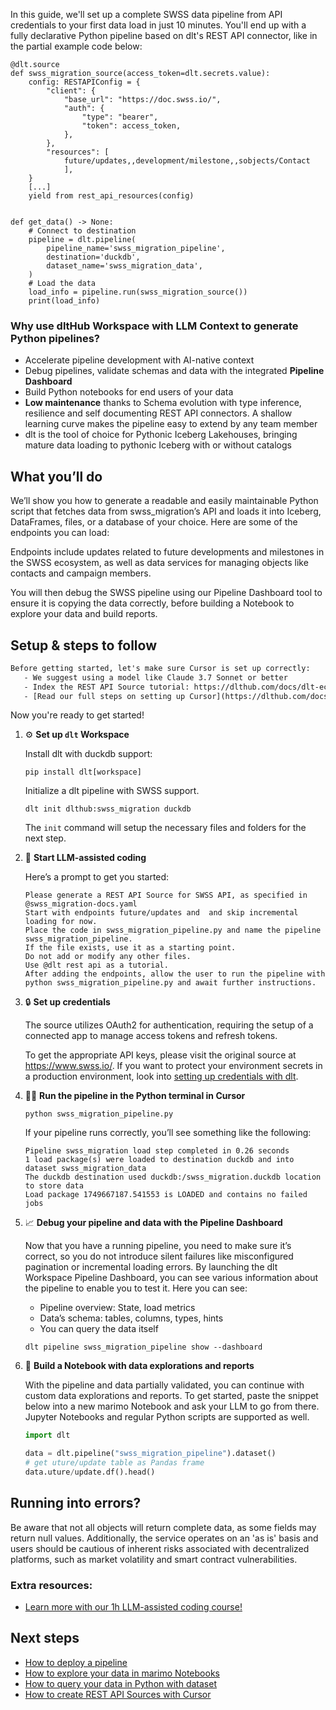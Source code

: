 In this guide, we'll set up a complete SWSS data pipeline from API credentials to your first data load in just 10 minutes. You'll end up with a fully declarative Python pipeline based on dlt's REST API connector, like in the partial example code below:

```python-outcome
@dlt.source
def swss_migration_source(access_token=dlt.secrets.value):
    config: RESTAPIConfig = {
        "client": {
            "base_url": "https://doc.swss.io/",
            "auth": {
                "type": "bearer",
                "token": access_token,
            },
        },
        "resources": [
            future/updates,,development/milestone,,sobjects/Contact
            ],
    }
    [...]
    yield from rest_api_resources(config)


def get_data() -> None:
    # Connect to destination
    pipeline = dlt.pipeline(
        pipeline_name='swss_migration_pipeline',
        destination='duckdb',
        dataset_name='swss_migration_data', 
    )
    # Load the data
    load_info = pipeline.run(swss_migration_source())
    print(load_info) 
```

### Why use dltHub Workspace with LLM Context to generate Python pipelines?

- Accelerate pipeline development with AI-native context
- Debug pipelines, validate schemas and data with the integrated **Pipeline Dashboard**
- Build Python notebooks for end users of your data
- **Low maintenance** thanks to Schema evolution with type inference, resilience and self documenting REST API connectors. A shallow learning curve makes the pipeline easy to extend by any team member
- dlt is the tool of choice for Pythonic Iceberg Lakehouses, bringing mature data loading to pythonic Iceberg with or without catalogs

## What you’ll do

We’ll show you how to generate a readable and easily maintainable Python script that fetches data from swss_migration’s API and loads it into Iceberg, DataFrames, files, or a database of your choice. Here are some of the endpoints you can load:

Endpoints include updates related to future developments and milestones in the SWSS ecosystem, as well as data services for managing objects like contacts and campaign members.

You will then debug the SWSS pipeline using our Pipeline Dashboard tool to ensure it is copying the data correctly, before building a Notebook to explore your data and build reports.

## Setup & steps to follow

```default
Before getting started, let's make sure Cursor is set up correctly:
   - We suggest using a model like Claude 3.7 Sonnet or better
   - Index the REST API Source tutorial: https://dlthub.com/docs/dlt-ecosystem/verified-sources/rest_api/ and add it to context as **@dlt rest api**
   - [Read our full steps on setting up Cursor](https://dlthub.com/docs/dlt-ecosystem/llm-tooling/cursor-restapi#23-configuring-cursor-with-documentation)
```

Now you're ready to get started!

1. ⚙️ **Set up `dlt` Workspace**
    
    Install dlt with duckdb support:
    ```shell
    pip install dlt[workspace]
    ```

    Initialize a dlt pipeline with SWSS support.
    ```shell
    dlt init dlthub:swss_migration duckdb
    ```

    The `init` command will setup the necessary files and folders for the next step.
    
2. 🤠 **Start LLM-assisted coding**
    
    Here’s a prompt to get you started:
    
    ```prompt
    Please generate a REST API Source for SWSS API, as specified in @swss_migration-docs.yaml 
    Start with endpoints future/updates and  and skip incremental loading for now. 
    Place the code in swss_migration_pipeline.py and name the pipeline swss_migration_pipeline. 
    If the file exists, use it as a starting point. 
    Do not add or modify any other files. 
    Use @dlt rest api as a tutorial. 
    After adding the endpoints, allow the user to run the pipeline with python swss_migration_pipeline.py and await further instructions.
    ```

    
3. 🔒 **Set up credentials** 
    
    The source utilizes OAuth2 for authentication, requiring the setup of a connected app to manage access tokens and refresh tokens.
    
    To get the appropriate API keys, please visit the original source at https://www.swss.io/.
    If you want to protect your environment secrets in a production environment, look into [setting up credentials with dlt](https://dlthub.com/docs/walkthroughs/add_credentials).
    
4. 🏃‍♀️ **Run the pipeline in the Python terminal in Cursor**
    
    ```shell
    python swss_migration_pipeline.py
    ```
    
    If your pipeline runs correctly, you’ll see something like the following:
    
    ```shell
    Pipeline swss_migration load step completed in 0.26 seconds
    1 load package(s) were loaded to destination duckdb and into dataset swss_migration_data
    The duckdb destination used duckdb:/swss_migration.duckdb location to store data
    Load package 1749667187.541553 is LOADED and contains no failed jobs
    ```
    
5. 📈 **Debug your pipeline and data with the Pipeline Dashboard**

    Now that you have a running pipeline, you need to make sure it’s correct, so you do not introduce silent failures like misconfigured pagination or incremental loading errors. By launching the dlt Workspace Pipeline Dashboard, you can see various information about the pipeline to enable you to test it. Here you can see:
    - Pipeline overview: State, load metrics
    - Data’s schema: tables, columns, types, hints
    - You can query the data itself
    
    ```shell
    dlt pipeline swss_migration_pipeline show --dashboard
    ```
    
6. 🐍 **Build a Notebook with data explorations and reports**

    With the pipeline and data partially validated, you can continue with custom data explorations and reports. To get started, paste the snippet below into a new marimo Notebook and ask your LLM to go from there. Jupyter Notebooks and regular Python scripts are supported as well.

    
    ```python
    import dlt

   data = dlt.pipeline("swss_migration_pipeline").dataset()
   # get uture/update table as Pandas frame
   data.uture/update.df().head()
    ```

## Running into errors?

Be aware that not all objects will return complete data, as some fields may return null values. Additionally, the service operates on an 'as is' basis and users should be cautious of inherent risks associated with decentralized platforms, such as market volatility and smart contract vulnerabilities.

### Extra resources:

- [Learn more with our 1h LLM-assisted coding course!](https://www.youtube.com/watch?v=GGid70rnJuM)

## Next steps

- [How to deploy a pipeline](https://dlthub.com/docs/walkthroughs/deploy-a-pipeline)
- [How to explore your data in marimo Notebooks](https://dlthub.com/docs/general-usage/dataset-access/marimo)
- [How to query your data in Python with dataset](https://dlthub.com/docs/general-usage/dataset-access/dataset)
- [How to create REST API Sources with Cursor](https://dlthub.com/docs/dlt-ecosystem/llm-tooling/cursor-restapi)